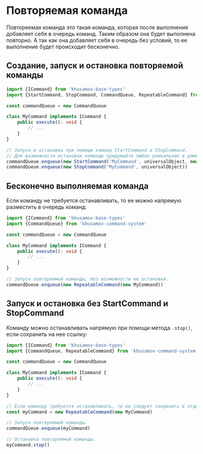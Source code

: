 Повторяемая команда
===================

Повторяемая команда это такая команда, которая после выполнения добавляет себя
в очередь команд. Таким образом она будет выполнена повторно. А так как она добавляет
себя в очередь без условий, то ее выполнение будет происходит бесконечно.

Создание, запуск и остановка повторяемой команды
------------------------------------------------

```typescript
import {ICommand} from 'khusamov-base-types'
import {StartCommand, StopCommand, CommandQueue, RepeatableCommand} from 'khusamov-command-system'

const commandQueue = new CommandQueue

class MyCommand implements ICommand {
	public execute(): void {
		// ...
	}
}

// Запуск и остановка при помощи команд StartCommand и StopCommand.
// Для возможности остановки команды придумайте любое уникальное в рамках universalObject имя.
commandQueue.enqueue(new StartCommand('MyCommand', universalObject, new RepeatableCommand(new MyCommand)))
commandQueue.enqueue(new StopCommand('MyCommand', universalObject))
```

Бесконечно выполняемая команда
------------------------------

Если команду не требуется останавливать, то ее можно напрямую разместить в очередь команд:

```typescript
import {ICommand} from 'khusamov-base-types'
import {CommandQueue} from 'khusamov-command-system'

const commandQueue = new CommandQueue

class MyCommand implements ICommand {
	public execute(): void {
		// ...
	}
}

// Запуск повторяемой команды, без возможности ее остановки.
commandQueue.enqueue(new RepeatableCommand(new MyCommand))
```

Запуск и остановка без StartCommand и StopCommand
---------------------------------------------

Команду можно останавливать напрямую при помощи метода `.stop()`, если сохранить на нее ссылку:

```typescript
import {ICommand} from 'khusamov-base-types'
import {CommandQueue, RepeatableCommand} from 'khusamov-command-system'

const commandQueue = new CommandQueue

class MyCommand implements ICommand {
	public execute(): void {
		// ...
	}
}

// Если команду требуется останавливать, то ее следует сохранить в отдельную переменную.
const myCommand = new RepeatableCommand(new MyCommand)

// Запуск повторяемой команды.
commandQueue.enqueue(myCommand)

// Остановка повторяемой команды.
myCommand.stop()
```